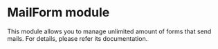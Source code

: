 MailForm module
===============

This module allows you to manage unlimited amount of forms that send mails. For details, please refer its documentation.